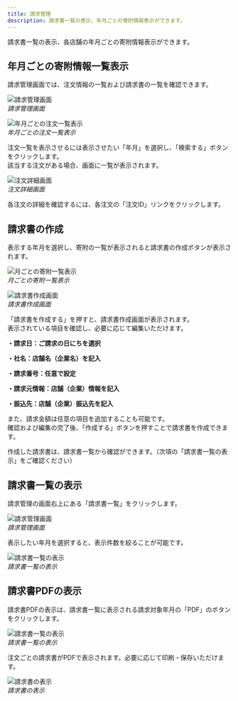 ```yaml
---
title: 請求管理
description: 請求書一覧の表示、年月ごとの寄附情報表示ができます。
---
```


請求書一覧の表示、各店舗の年月ごとの寄附情報表示ができます。

## 年月ごとの寄附情報一覧表示

請求管理画面では、注文情報の一覧および請求書の一覧を確認できます。

![請求管理画面](../../../assets/images/shops_claim_01.png)  
*請求管理画面*

![年月ごとの注文一覧表示](../../../assets/images/shops_claim_02.png)  
*年月ごとの注文一覧表示*

注文一覧を表示させるには表示させたい「年月」を選択し、「検索する」ボタンをクリックします。  
該当する注文がある場合、画面に一覧が表示されます。

![注文詳細画面](../../../assets/images/shops_claim_03.png)  
*注文詳細画面*

各注文の詳細を確認するには、各注文の「注文ID」リンクをクリックします。

## 請求書の作成

表示する年月を選択し、寄附の一覧が表示されると請求書の作成ボタンが表示されます。

![月ごとの寄附一覧表示](../../../assets/images/shops_claim_04.png)  
*月ごとの寄附一覧表示*

![請求書作成画面](../../../assets/images/shops_claim_05.png)  
*請求書作成画面*

「請求書を作成する」を押すと、請求書作成画面が表示されます。  
表示されている項目を確認し、必要に応じて編集いただけます。

**・請求日：ご請求の日にちを選択**

**・社名：店舗名（企業名）を記入**

**・請求番号：任意で設定**

**・請求元情報：店舗（企業）情報を記入**

**・振込先：店舗（企業）振込先を記入**

また、請求金額は任意の項目を追加することも可能です。  
確認および編集の完了後、「作成する」ボタンを押すことで請求書を作成できます。

作成した請求書は、請求書一覧から確認ができます。（次項の「請求書一覧の表示」をご確認ください）

## 請求書一覧の表示

請求管理の画面右上にある「請求書一覧」をクリックします。

![請求管理画面](../../../assets/images/shops_claim_06.png)  
*請求管理画面*

表示したい年月を選択すると、表示件数を絞ることが可能です。

![請求書一覧の表示](../../../assets/images/shops_claim_07.png)  
*請求書一覧の表示*

## 請求書PDFの表示

請求書PDFの表示は、請求書一覧に表示される請求対象年月の「PDF」のボタンをクリックします。

![請求書一覧の表示](../../../assets/images/shops_claim_08.png)  
*請求書一覧の表示*

注文ごとの請求書がPDFで表示されます。必要に応じて印刷・保存いただけます。

![請求書の表示](../../../assets/images/shops_claim_09.png)  
*請求書の表示*